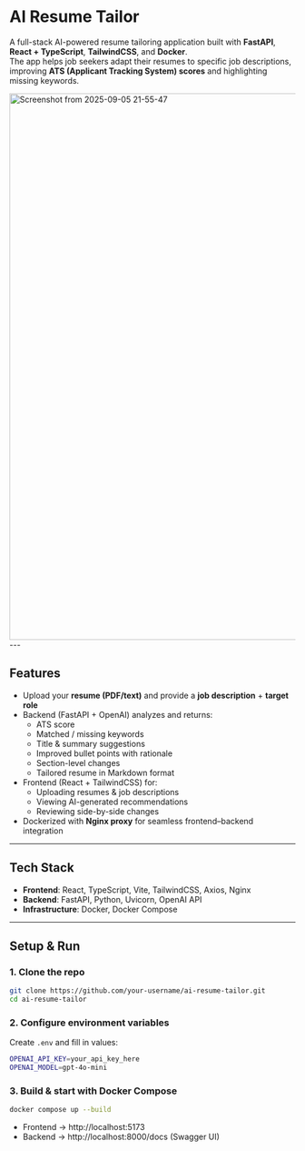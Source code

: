 # AI Resume Tailor

A full-stack AI-powered resume tailoring application built with **FastAPI**, **React + TypeScript**, **TailwindCSS**, and **Docker**.  
The app helps job seekers adapt their resumes to specific job descriptions, improving **ATS (Applicant Tracking System) scores** and highlighting missing keywords.

<img width="1042" height="961" alt="Screenshot from 2025-09-05 21-55-47" src="https://github.com/user-attachments/assets/9a41cabe-6724-4bd1-8c1c-3fdddee68ab4" />
---

## Features
- Upload your **resume (PDF/text)** and provide a **job description** + **target role**  
- Backend (FastAPI + OpenAI) analyzes and returns:
  - ATS score
  - Matched / missing keywords
  - Title & summary suggestions
  - Improved bullet points with rationale
  - Section-level changes
  - Tailored resume in Markdown format
- Frontend (React + TailwindCSS) for:
  - Uploading resumes & job descriptions
  - Viewing AI-generated recommendations
  - Reviewing side-by-side changes
- Dockerized with **Nginx proxy** for seamless frontend–backend integration

---

## Tech Stack
- **Frontend**: React, TypeScript, Vite, TailwindCSS, Axios, Nginx
- **Backend**: FastAPI, Python, Uvicorn, OpenAI API
- **Infrastructure**: Docker, Docker Compose

---

## Setup & Run

### 1. Clone the repo
```bash
git clone https://github.com/your-username/ai-resume-tailor.git
cd ai-resume-tailor
```

### 2. Configure environment variables
Create ```.env``` and fill in values:
```bash
OPENAI_API_KEY=your_api_key_here
OPENAI_MODEL=gpt-4o-mini
```

### 3. Build & start with Docker Compose
```bash
docker compose up --build
```
- Frontend → http://localhost:5173
- Backend → http://localhost:8000/docs (Swagger UI)
